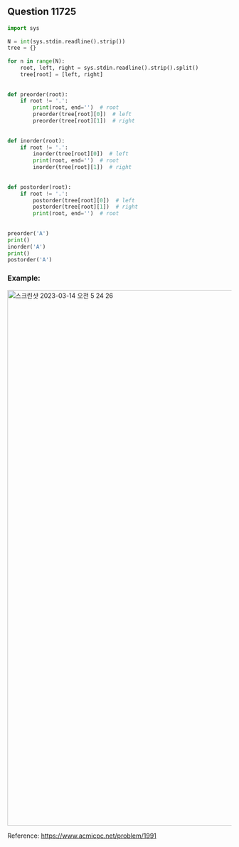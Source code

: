 ## Question 11725


```python 3
import sys
 
N = int(sys.stdin.readline().strip())
tree = {}
 
for n in range(N):
    root, left, right = sys.stdin.readline().strip().split()
    tree[root] = [left, right]
 
 
def preorder(root):
    if root != '.':
        print(root, end='')  # root
        preorder(tree[root][0])  # left
        preorder(tree[root][1])  # right
 
 
def inorder(root):
    if root != '.':
        inorder(tree[root][0])  # left
        print(root, end='')  # root
        inorder(tree[root][1])  # right
 
 
def postorder(root):
    if root != '.':
        postorder(tree[root][0])  # left
        postorder(tree[root][1])  # right
        print(root, end='')  # root
 
 
preorder('A')
print()
inorder('A')
print()
postorder('A')

```


### Example:
<img width="1203" alt="스크린샷 2023-03-14 오전 5 24 26" src="https://user-images.githubusercontent.com/107760647/224823996-101e588c-6166-4758-bcc1-b2548cae0931.png">


Reference:
https://www.acmicpc.net/problem/1991
